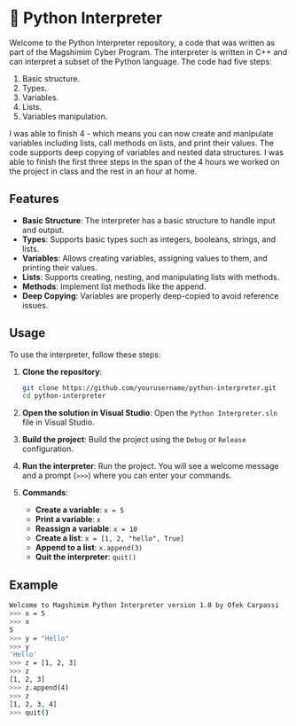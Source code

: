 # 🔧 Python Interpreter

Welcome to the Python Interpreter repository, a code that was written as part of the Magshimim Cyber Program. The interpreter is written in C++ and can interpret a subset of the Python language. The code had five steps:
1. Basic structure.
2. Types.
3. Variables.
4. Lists.
5. Variables manipulation.

I was able to finish 4 - which means you can now create and manipulate variables including lists, call methods on lists, and print their values. The code supports deep copying of variables and nested data structures.
I was able to finish the first three steps in the span of the 4 hours we worked on the project in class and the rest in an hour at home.

## Features

- **Basic Structure**: The interpreter has a basic structure to handle input and output.
- **Types**: Supports basic types such as integers, booleans, strings, and lists.
- **Variables**: Allows creating variables, assigning values to them, and printing their values.
- **Lists**: Supports creating, nesting, and manipulating lists with methods.
- **Methods**: Implement list methods like the append.
- **Deep Copying**: Variables are properly deep-copied to avoid reference issues.

## Usage

To use the interpreter, follow these steps:

1. **Clone the repository**:
    ```sh
    git clone https://github.com/yourusername/python-interpreter.git
    cd python-interpreter
    ```

2. **Open the solution in Visual Studio**:
    Open the `Python Interpreter.sln` file in Visual Studio.

3. **Build the project**:
    Build the project using the `Debug` or `Release` configuration.

4. **Run the interpreter**:
    Run the project. You will see a welcome message and a prompt (`>>>`) where you can enter your commands.

5. **Commands**:
    - **Create a variable**: `x = 5`
    - **Print a variable**: `x`
    - **Reassign a variable**: `x = 10`
    - **Create a list**: `x = [1, 2, "hello", True]`
    - **Append to a list**: `x.append(3)`
    - **Quit the interpreter**: `quit()`

## Example

```sh
Welcome to Magshimim Python Interpreter version 1.0 by Ofek Carpassi
>>> x = 5
>>> x
5
>>> y = "Hello"
>>> y
'Hello'
>>> z = [1, 2, 3]
>>> z
[1, 2, 3]
>>> z.append(4)
>>> z
[1, 2, 3, 4]
>>> quit()
